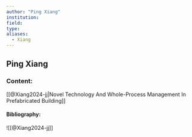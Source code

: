 ```yaml
---
author: "Ping Xiang"
institution:
field:
type:
aliases:
  - Xiang
---
```


## Ping Xiang

### Content:
[[@Xiang2024-jj|Novel Technology And Whole-Process Management In Prefabricated Building]]

#### Bibliography:

![[@Xiang2024-jj]]